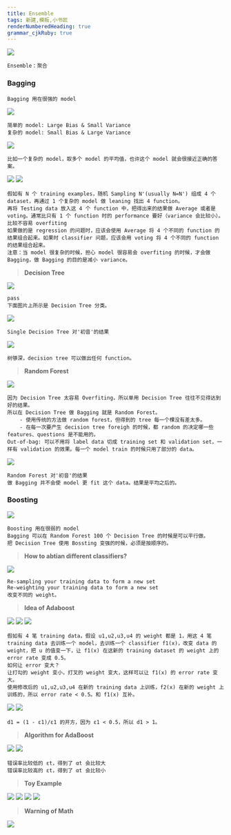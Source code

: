 ```yaml
---
title: Ensemble
tags: 新建,模板,小书匠
renderNumberedHeading: true
grammar_cjkRuby: true
---
```



![](./images/1580890238841.png)
```
Ensemble：聚合
```

### Bagging
```
Bagging 用在很强的 model
```

![](./images/1580890720612.png)
```
简单的 model: Large Bias & Small Variance
复杂的 model: Small Bias & Large Variance
```
![](./images/1580890855240.png)
```
比如一个复杂的 model，取多个 model 的平均值，也许这个 model 就会很接近正确的答案。
```

![](./images/1580891623665.png)
![](./images/1580892069269.png)
```
假如有 N 个 training examples，随机 Sampling N'(usually N=N') 组成 4 个 dataset，再通过 1 个复杂的 model 做 leaning 找出 4 function。
再将 Testing data 放入这 4 个 function 中，把得出来的结果做 Average 或者是 voting。通常比只有 1 个 function 时的 performance 要好（variance 会比较小）。比较不容易 overfiting
如果做的是 regression 的问题时，应该会使用 Average 将 4 个不同的 function 的结果组合起来。如果时 classifier 问题，应该会用 voting 将 4 个不同的 function 的结果组合起来。
注意：当 model 很复杂的时候，担心 model 很容易会 overfiting 的时候，才会做 Bagging，做 Bagging 的目的是减小 variance。
```
>**Decision Tree**

![](./images/1580893027098.png)
```
pass
下面图片上所示是 Decision Tree 分类。
```
![](./images/1580893573862.png)
```
Single Decision Tree 对'初音'的结果
```
![](./images/1580893856486.png)
```
树够深，decision tree 可以做出任何 function。
```
>**Random Forest**

![](./images/1580894263953.png)
```
因为 Decision Tree 太容易 Overfiting，所以单用 Decision Tree 往往不见得达到好的结果。
所以在 Decision Tree 做 Bagging 就是 Random Forest。
	- 使用传统的方法做 random forest，但得到的 tree 每一个棵没有差太多。
	- 在每一次要产生 decision tree foreigh 的时候，都 random 的决定哪一些 features、questions 是不能用的。
Out-of-bag: 可以不用将 label data 切成 training set 和 validation set，一样有 validation 的效果。每一个 model train 的时候只用了部分的 data。
```

![](./images/1580905783524.png)
```
Random Forest 对'初音'的结果
做 Bagging 并不会使 model 更 fit 这个 data。结果是平均之后的。
```

### Boosting

![](./images/1580906448841.png)
```
Boosting 用在很弱的 model
Bagging 可以在 Random Forest 100 个 Decision Tree 的时候是可以平行做。
把 Decision Tree 使用 Bossting 变强的时候，必须是按顺序的。
```

>**How to abtian different classifiers?**

![](./images/1580907471774.png)
```
Re-sampling your training data to form a new set
Re-weighting your training data to form a new set
改变不同的 weight。
```
>**Idea of Adaboost**

![](./images/1580908483585.png)
![](./images/1580909203034.png)
![](./images/1580910461051.png)
```
假如有 4 笔 training data，假设 u1,u2,u3,u4 的 weight 都是 1，用这 4 笔 training data 去训练一个 model，去训练一个 classifier f1(x)，改变 data 的 weight，把 u 的值变一下，让 f1(x) 在这新的 training dataset 的 weight 上的 error rate 变成 0.5。
如何让 error 变大？
让打勾的 weight 变小，打叉的 weight 变大，这样可以让 f1(x) 的 error rate 变大。
使用修改后的 u1,u2,u3,u4 在新的 training data 上训练，f2(x) 在新的 weight 上训练的，所以 error rate < 0.5。和 f1(x) 互补。
```

![](./images/1580910765490.png)
![](./images/1580911154526.png)
```
d1 = (1 - ε1)/ε1 的开方，因为 ε1 < 0.5，所以 d1 > 1。
```
>**Algorithm for AdaBoost**

![](./images/1580912580025.png)
![](./images/1580912859582.png)
```
错误率比较低的 εt，得到了 αt 会比较大
错误率比较高的 εt，得到了 αt 会比较小
```
>**Toy Example**

![](./images/1580913868395.png)
![](./images/1580913946593.png)
![](./images/1580914014148.png)
![](./images/1580914127454.png)

>**Warning of Math**

![](./images/1580914487803.png)